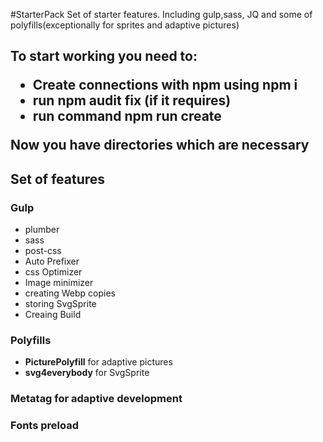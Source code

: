 #StarterPack
Set of starter features. Including gulp,sass, JQ and some of polyfills(exceptionally for sprites and adaptive pictures)<br/>
<h2>To start working you need to:
<ul>
  <li>Create connections with <b>npm</b> using <b>npm i</b></li>
  <li>run <b>npm audit fix</b> (if it requires)</li>
  <li>run command <b>npm run create</b></li>
</ul>
Now you have directories which are necessary
<h2>Set of features</h2>
<h3>Gulp</h3>
 <ul>
  <li>plumber</li>
  <li>sass</li>
  <li>post-css</li>
  <li>Auto Prefixer</li>
  <li>css Optimizer</li>
  <li>Image minimizer</li>
  <li>creating Webp copies</li>
  <li>storing SvgSprite</li>
  <li>Creaing Build </li>
</ul>
<h3>Polyfills</h3>
<ul>
 <li><b>PicturePolyfill</b> for adaptive pictures</li>
 <li><b>svg4everybody</b> for SvgSprite</li>
</ul>
<h3>Metatag for adaptive development</h3>
<h3>Fonts preload</h3>
